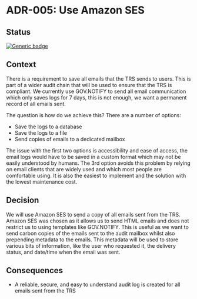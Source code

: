 # ADR-005: Use Amazon SES

## Status

[![Generic badge](https://badgen.net/badge/ADR/approved/green/)](https://github.com/uktrade/trade-remedies-api/adr/README.md)

## Context

There is a requirement to save all emails that the TRS sends to users. This is part of a wider audit chain that will be
used to ensure that the TRS is compliant. We currently use GOV.NOTIFY to send all email communication which only saves
logs for 7 days, this is not enough, we want a permanent record of all emails sent.

The question is how do we achieve this? There are a number of options:

- Save the logs to a database
- Save the logs to a file
- Send copies of emails to a dedicated mailbox

The issue with the first two options is accessibility and ease of access, the email logs would have to be saved in a
custom format which may not be easily understood by humans. The 3rd option avoids this problem by relying on email
clients that are widely used and which most people are comfortable using. It is also the easiest to implement and the
solution with the lowest maintenance cost.

## Decision

We will use Amazon SES to send a copy of all emails sent from the TRS. Amazon SES was chosen as it allows us to send
HTML emails and does not restrict us to using templates like GOV.NOTIFY. This is useful as we want to send carbon copies
of the emails sent to the audit mailbox whilst also prepending metadata
to the emails. This metadata will be used to store various bits of information, like the user
who requested it, the delivery status, and date/time when the email was sent.

## Consequences

- A reliable, secure, and easy to understand audit log is created for all emails sent from the TRS
